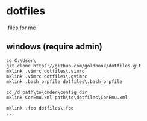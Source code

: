 dotfiles
========
.files for me

## windows (require admin)
    cd C:\User\
    git clone https://github.com/goldbook/dotfiles.git
    mklink .vimrc dotfiles\.vimrc
    mklink .vimrc dotfiles\.gvimrc
    mklink .bash_prpfile dotfiles\.bash_prpfile

    cd /d path\to\cmder\config_dir
    mklink ConEmu.xml path\to\dotfiles\ConEmu.xml

    mklink .foo dotfiles\.foo
    ...
